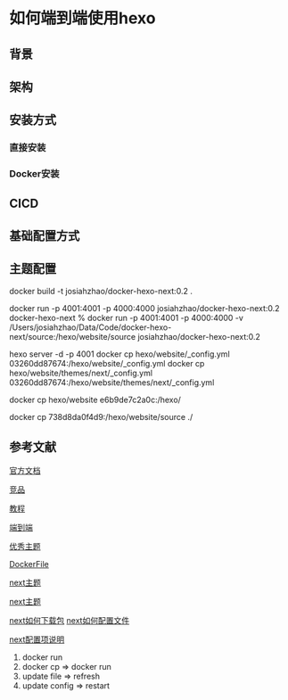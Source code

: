 # 如何端到端使用hexo
## 背景
## 架构
## 安装方式
### 直接安装
### Docker安装
## CICD
## 基础配置方式
## 主题配置

docker build -t josiahzhao/docker-hexo-next:0.2 .

docker run -p 4001:4001 -p 4000:4000 josiahzhao/docker-hexo-next:0.2
docker-hexo-next % docker run -p 4001:4001 -p 4000:4000 -v /Users/josiahzhao/Data/Code/docker-hexo-next/source:/hexo/website/source josiahzhao/docker-hexo-next:0.2


hexo server -d -p 4001
docker cp hexo/website/_config.yml 03260dd87674:/hexo/website/_config.yml
docker cp hexo/website/themes/next/_config.yml 03260dd87674:/hexo/website/themes/next/_config.yml

docker cp hexo/website e6b9de7c2a0c:/hexo/


docker cp 738d8da0f4d9:/hexo/website/source ./

## 参考文献
[官方文档](https://hexo.io/docs)

[竞品](https://zhuanlan.zhihu.com/p/110525277)

[教程](https://github.com/EasyHexo/Easy-Hexo)

[端到端](https://blog.csdn.net/sinat_37781304/article/details/82729029/)

[优秀主题](https://blog.csdn.net/sinat_37781304/article/details/82729029/)

[DockerFile](https://github.com/spurin/docker-hexo/blob/master/Dockerfile)

[next主题](https://github.com/theme-next/hexo-theme-next)

[next主题](https://theme-next.js.org/)

[next如何下载包](https://github.com/theme-next/hexo-theme-next/blob/master/docs/INSTALLATION.md)
[next如何配置文件](https://github.com/theme-next/hexo-theme-next/blob/master/docs/DATA-FILES.md)

[next配置项说明](https://theme-next.js.org/docs/theme-settings/)


1. docker run 
2. docker cp => docker run
3. update file => refresh
4. update config => restart